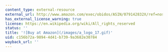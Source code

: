 ```yaml
---
content_type: external-resource
external_url: http://www.amazon.com/exec/obidos/ASIN/079142832X/ref=nosim/mitopencourse-20
has_external_license_warning: true
license: https://en.wikipedia.org/wiki/All_rights_reserved
status: ''
title: '![Buy at Amazon](/images/a_logo_17.gif)'
uid: c156b72a-9894-4d41-b739-9a3682e30784
wayback_url: ''
---
```


